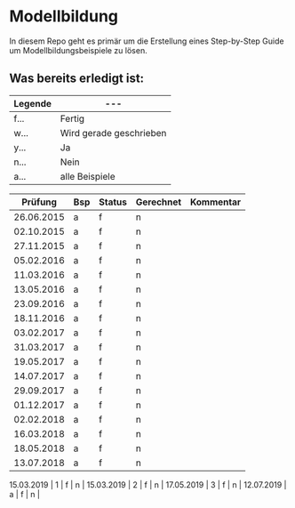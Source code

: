 ﻿# Modellbildung
In diesem Repo geht es primär um die Erstellung eines Step-by-Step Guide um Modellbildungsbeispiele zu lösen. 

## Was bereits erledigt ist: 

Legende|---
---|---
f... |Fertig
w... |Wird gerade geschrieben
y... |Ja
n... |Nein
a... |alle Beispiele

Prüfung|Bsp|Status| Gerechnet | Kommentar
---|------|---|---|---
26.06.2015 | a | f | n | 
02.10.2015 | a | f | n |
27.11.2015 | a | f | n |
05.02.2016 | a | f | n |
11.03.2016 | a | f | n |
13.05.2016 | a | f | n |
23.09.2016 | a | f | n |
18.11.2016 | a | f | n |
03.02.2017 | a | f | n |
31.03.2017 | a | f | n |
19.05.2017 | a | f | n |
14.07.2017 | a | f | n |
29.09.2017 | a | f | n |
01.12.2017 | a | f | n |
02.02.2018 | a | f | n |
16.03.2018 | a | f | n |
18.05.2018 | a | f | n |
13.07.2018 | a | f | n |



15.03.2019 | 1 | f | n |
15.03.2019 | 2 | f | n |
17.05.2019 | 3 | f | n |
12.07.2019 | a | f | n |


